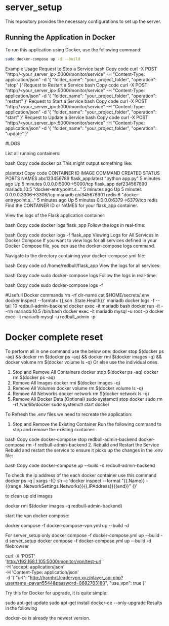 # server_setup

This repository provides the necessary configurations to set up the server.

## Running the Application in Docker

To run this application using Docker, use the following command:

```bash
sudo docker-compose up -d --build
```


Example Usage
Request to Stop a Service
bash
Copy code
curl -X POST "http://<your_server_ip>:5000/monitor/service" -H "Content-Type: application/json" -d '{
  "folder_name": "your_project_folder",
  "operation": "stop"
}'
Request to Restart a Service
bash
Copy code
curl -X POST "http://<your_server_ip>:5000/monitor/service" -H "Content-Type: application/json" -d '{
  "folder_name": "your_project_folder",
  "operation": "restart"
}'
Request to Start a Service
bash
Copy code
curl -X POST "http://<your_server_ip>:5000/monitor/service" -H "Content-Type: application/json" -d '{
  "folder_name": "your_project_folder",
  "operation": "start"
}'
Request to Update a Service
bash
Copy code
curl -X POST "http://<your_server_ip>:5000/monitor/service" -H "Content-Type: application/json" -d '{
  "folder_name": "your_project_folder",
  "operation": "update"
}'


#LOGS

List all running containers:

bash
Copy code
docker ps
This might output something like:

plaintext
Copy code
CONTAINER ID        IMAGE               COMMAND                  CREATED             STATUS              PORTS                    NAMES
abc123456789        flask_app:latest    "python app.py"          5 minutes ago       Up 5 minutes        0.0.0.0:5000->5000/tcp   flask_app
def234567890        mariadb:10.5        "docker-entrypoint.s…"   5 minutes ago       Up 5 minutes        0.0.0.0:3306->3306/tcp   mariadb
ghi345678901        redis:6             "docker-entrypoint.s…"   5 minutes ago       Up 5 minutes        0.0.0.0:6379->6379/tcp   redis
Find the CONTAINER ID or NAMES for your flask_app container.

View the logs of the Flask application container:

bash
Copy code
docker logs flask_app
Follow the logs in real-time:

bash
Copy code
docker logs -f flask_app
Viewing Logs for All Services in Docker Compose
If you want to view logs for all services defined in your Docker Compose file, you can use the docker-compose logs command.

Navigate to the directory containing your docker-compose.yml file:

bash
Copy code
cd /home/redbull/flask_app
View the logs for all services:

bash
Copy code
sudo docker-compose logs
Follow the logs in real-time:

bash
Copy code
sudo docker-compose logs -f


#Usefull Docker commands
  rm -rf dir-name
  cat $HOME/secrets/.env
  docker inspect --format='{{json .State.Health}}' mariadb
  docker logs -f --tail 10 redbull-admin-backend
  docker exec -it mariadb bash
  docker run -it --rm mariadb:10.5 /bin/bash
  docker exec -it mariadb mysql -u root -p
  docker exec -it mariadb mysql -u redbull_admin -p

# Docker complete reset
To perform all in one command use the below one:
    docker stop $(docker ps -aq) && docker rm $(docker ps -aq) && docker rmi $(docker images -q) && docker volume rm $(docker volume ls -q)
Or else use the individual ones.
  1. Stop and Remove All Containers
     docker stop $(docker ps -aq)
     docker rm $(docker ps -aq)
  2. Remove All Images
     docker rmi $(docker images -q)
  3. Remove All Volumes
     docker volume rm $(docker volume ls -q)
  4. Remove All Networks
     docker network rm $(docker network ls -q)
  5. Remove All Docker Data (Optional)
     sudo systemctl stop docker 
     sudo rm -rf /var/lib/docker
     sudo systemctl start docker

To Refresh the .env files we need to recreate the application:

1. Stop and Remove the Existing Container
Run the following command to stop and remove the existing container:

bash
Copy code
docker-compose stop redbull-admin-backend
docker-compose rm -f redbull-admin-backend
2. Rebuild and Restart the Service
Rebuild and restart the service to ensure it picks up the changes in the .env file:

bash
Copy code
docker-compose up --build -d redbull-admin-backend

To check the ip address of the each docker container use this command
docker ps -q | xargs -I{} sh -c 'docker inspect --format "{{.Name}} - {{range .NetworkSettings.Networks}}{{.IPAddress}}{{end}}" {}'

to clean up old images 

docker rmi $(docker images -q redbull-admin-backend)

start the vpn docker compose:

docker compose -f docker-compose-vpn.yml up --build -d

For server_setup only
docker compose -f docker-compose.yml up --build -d server_setup
docker compose -f docker-compose.yml up --build -d filebrowser

curl -X 'POST' \
  'http://192.168.1.105:5000/monitor/vpn/test-url' \
  -H 'accept: application/json' \
  -H 'Content-Type: application/json' \
  -d '{
  "url": "http://harnhrt.leadervpn.xyz/player_api.php?username=pavan5544&password=8682783180",
  "use_vpn": true
}'


Try this for Docker for upgrade, it is quite simple:

sudo apt-get update
sudo apt-get install docker-ce --only-upgrade
Results in the following

docker-ce is already the newest version.